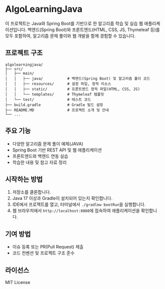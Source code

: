 # AlgoLearningJava

이 프로젝트는 Java와 Spring Boot를 기반으로 한 알고리즘 학습 및 실습 웹 애플리케이션입니다. 백엔드(Spring Boot)와 프론트엔드(HTML, CSS, JS, Thymeleaf 등)를 모두 포함하여, 알고리즘 문제 풀이와 웹 개발을 함께 경험할 수 있습니다.

## 프로젝트 구조

```
algolearningjava/
├── src/
│   ├── main/
│   │   ├── java/           # 백엔드(Spring Boot) 및 알고리즘 풀이 코드
│   │   ├── resources/      # 설정 파일, 정적 리소스
│   │   ├── static/         # 프론트엔드 정적 파일(HTML, CSS, JS)
│   │   └── templates/      # Thymeleaf 템플릿
│   └── test/               # 테스트 코드
├── build.gradle            # Gradle 빌드 설정
├── README.MD               # 프로젝트 소개 및 안내
└── ...
```

## 주요 기능

- 다양한 알고리즘 문제 풀이 예제(JAVA)
- Spring Boot 기반 REST API 및 웹 애플리케이션
- 프론트엔드와 백엔드 연동 실습
- 학습한 내용 및 참고 자료 정리

## 시작하는 방법

1. 저장소를 클론합니다.
2. Java 17 이상과 Gradle이 설치되어 있는지 확인합니다.
3. IDE에서 프로젝트를 열고, 터미널에서 `./gradlew bootRun`을 실행합니다.
4. 웹 브라우저에서 `http://localhost:8080`에 접속하여 애플리케이션을 확인합니다.

## 기여 방법

- 이슈 등록 또는 PR(Pull Request) 제출
- 코드 컨벤션 및 프로젝트 구조 준수

## 라이선스

MIT License